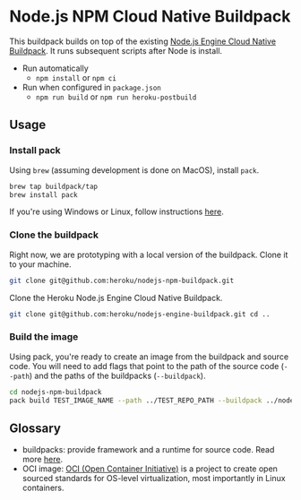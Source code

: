 # Node.js NPM Cloud Native Buildpack

This buildpack builds on top of the existing [Node.js Engine Cloud Native Buildpack](https://github.com/heroku/nodejs-engine-buildpack). It runs subsequent scripts after Node is install.

- Run automatically
  - `npm install` or `npm ci`
- Run when configured in `package.json`
  - `npm run build` or `npm run heroku-postbuild`

## Usage

### Install pack

Using `brew` (assuming development is done on MacOS), install `pack`.

```sh
brew tap buildpack/tap
brew install pack
```

If you're using Windows or Linux, follow instructions [here](https://buildpacks.io/docs/install-pack/).

### Clone the buildpack

Right now, we are prototyping with a local version of the buildpack. Clone it to your machine.

```sh
git clone git@github.com:heroku/nodejs-npm-buildpack.git
```

Clone the Heroku Node.js Engine Cloud Native Buildpack.

```sh
git clone git@github.com:heroku/nodejs-engine-buildpack.git cd ..
```

### Build the image

Using pack, you're ready to create an image from the buildpack and source code. You will need to add flags that point to the path of the source code (`--path`) and the paths of the buildpacks (`--buildpack`).

```sh
cd nodejs-npm-buildpack
pack build TEST_IMAGE_NAME --path ../TEST_REPO_PATH --buildpack ../nodejs-engine-buildpack --buildpack ../nodejs-npm-buildpack
```

## Glossary

- buildpacks: provide framework and a runtime for source code. Read more [here](https://buildpacks.io).
- OCI image: [OCI (Open Container Initiative)](https://www.opencontainers.org/) is a project to create open sourced standards for OS-level virtualization, most importantly in Linux containers.
